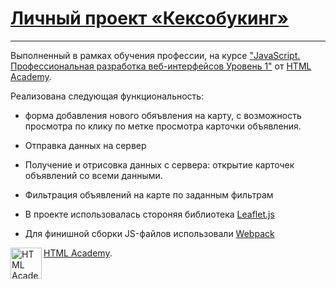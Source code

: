 # [Личный проект «Кексобукинг»](https://askomarov.github.io/keksobookingByHTMLAcademy/)
---
Выполненный в рамках обучения профессии, на курсе ["JavaScript. Профессиональная разработка веб-интерфейсов Уровень 1"](https://htmlacademy.ru/intensive/javascript) от [HTML Academy](https://htmlacademy.ru).

Реализована следующая функциональность:
- форма добавления нового обяъвления на карту, с возможность просмотра по клику по метке просмотра карточки объявления.

- Отправка данных на сервер

- Получение и отрисовка данных с сервера:
открытие карточек объявлений со всеми данными.

- Фильтрация объявлений на карте по заданным фильтрам

- В проекте использовалась стороняя библиотека [Leaflet.js](https://leafletjs.com/)

- Для финишной сборки JS-файлов использовали [Webpack](https://webpack.js.org/)

<a href="https://htmlacademy.ru/intensive/javascript"><img align="left" width="50" height="50" alt="HTML Academy" src="https://up.htmlacademy.ru/static/img/intensive/javascript/logo-for-github-2.png"></a>
[HTML Academy](https://htmlacademy.ru).
